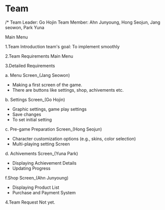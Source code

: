 # Team <MAIN>
/*
Team Leader: Go Hojin
Team Member: Ahn Junyoung, Hong Seojun, Jang seowon, Park Yuna

Main Menu

1.Team Introduction
  team's goal:
    To implement smoothly


2.Team Requirements
  Main Menu


3.Detailed Requirements

  a. Menu Screen_(Jang Seowon)
  - Making a first screen of the game.
  - There are buttons like settings, shop, achivements etc.
    
  b. Settings Screen_(Go Hojin)
  - Graphic settings, game play settings
  - Save changes
  - To set initial setting
    
  c. Pre-game Preparation Screen_(Hong Seojun)

  - Character customization options (e.g., skins, color selection)
  - Multi-playing setting Screen

  d. Achivements Screen_(Yuna Park)

  - Displaying Achievement Details
  - Updating Progress

  f.Shop Screen_(Ahn Junyoung)

  - Displaying Product List
  - Purchase and Payment System

  4.Team Request
    Not yet.
